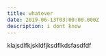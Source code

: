 ```yaml
---
title: whatever
date: 2019-06-13T03:00:00.000Z
description: i dont know
---
```

klajsdlfkjskldfjksdflkdsfasdfdf
